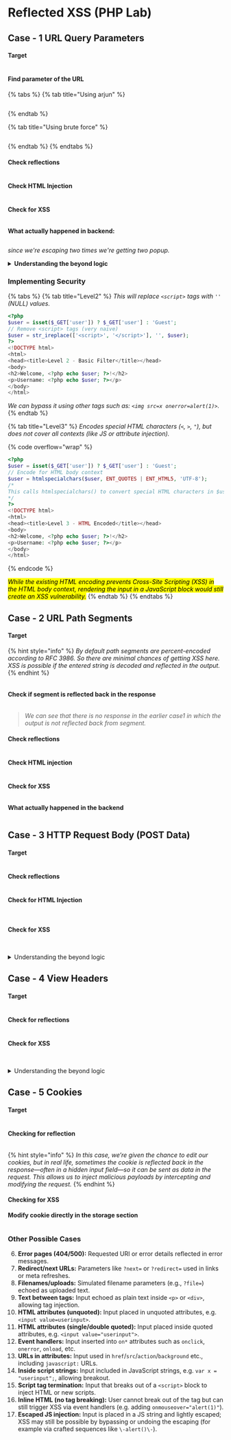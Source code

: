 # Reflected XSS (PHP Lab)

## Case - 1 URL Query Parameters

#### Target

<figure><img src="../../../.gitbook/assets/image (154).png" alt=""><figcaption></figcaption></figure>

#### Find parameter of the URL

{% tabs %}
{% tab title="Using arjun" %}
<figure><img src="../../../.gitbook/assets/image (153).png" alt=""><figcaption></figcaption></figure>
{% endtab %}

{% tab title="Using brute force" %}
<figure><img src="../../../.gitbook/assets/image (152).png" alt=""><figcaption></figcaption></figure>
{% endtab %}
{% endtabs %}

#### Check reflections

<figure><img src="../../../.gitbook/assets/image (156).png" alt=""><figcaption></figcaption></figure>

#### Check HTML Injection

<figure><img src="../../../.gitbook/assets/image (155).png" alt=""><figcaption></figcaption></figure>

#### Check for XSS

<figure><img src="../../../.gitbook/assets/image (157).png" alt=""><figcaption></figcaption></figure>

**What actually happened in backend:**&#x20;

<figure><img src="../../../.gitbook/assets/image (1) (1) (1) (1).png" alt=""><figcaption></figcaption></figure>

_since we're escaping two times we're getting two popup._&#x20;

<details>

<summary><strong>Understanding the beyond logic</strong></summary>

<figure><img src="../../../.gitbook/assets/image (2) (1) (1) (1).png" alt=""><figcaption></figcaption></figure>

Because `$user` is inserted into the HTML template without escaping, an attacker-controlled value like `?user=<script>alert('XSS')</script>` will be reflected verbatim into the page — e.g. the server would return HTML that looks like `<h2>Welcome, <script>alert('XSS')</script>!</h2>` and `<p><strong>Username:</strong> <script>alert('XSS')</script></p>`, which the browser parses as actual markup and executes, demonstrating a classic reflected XSS.

</details>

### Implementing Security

{% tabs %}
{% tab title="Level2" %}
_This will replace `<script>` tags with `''` (NULL) values._&#x20;

```php
<?php
$user = isset($_GET['user']) ? $_GET['user'] : 'Guest';
// Remove <script> tags (very naive)
$user = str_ireplace(['<script>', '</script>'], '', $user);
?>
<!DOCTYPE html>
<html>
<head><title>Level 2 - Basic Filter</title></head>
<body>
<h2>Welcome, <?php echo $user; ?>!</h2>
<p>Username: <?php echo $user; ?></p>
</body>
</html>
```

_We can bypass it using other tags such as: `<img src=x onerror=alert(1)>`._&#x20;
{% endtab %}

{% tab title="Level3" %}
_Encodes special HTML characters (`<`, `>`, `"`), but does not cover all contexts (like JS or attribute injection)._

{% code overflow="wrap" %}
```php
<?php
$user = isset($_GET['user']) ? $_GET['user'] : 'Guest';
// Encode for HTML body context
$user = htmlspecialchars($user, ENT_QUOTES | ENT_HTML5, 'UTF-8');
/*
This calls htmlspecialchars() to convert special HTML characters in $user into safe HTML entities (so < becomes &lt;, " becomes &quot;, etc.), using ENT_QUOTES to also escape single quotes, ENT_HTML5 for HTML5 entity behavior, and treating the string as UTF‑8
*/
?>
<!DOCTYPE html>
<html>
<head><title>Level 3 - HTML Encoded</title></head>
<body>
<h2>Welcome, <?php echo $user; ?>!</h2>
<p>Username: <?php echo $user; ?></p>
</body>
</html>

```
{% endcode %}

_<mark style="color:$danger;">While the existing HTML encoding prevents Cross-Site Scripting (XSS) in the HTML body context, rendering the input in a JavaScript block would still create an XSS vulnerability.</mark>_
{% endtab %}
{% endtabs %}

## Case - 2 URL Path Segments

#### Target

{% hint style="info" %}
_By default path segments are percent-encoded according to RFC 3986. So there are minimal chances of getting XSS here. XSS is possible if the entered string is decoded and reflected in the output._&#x20;
{% endhint %}

<figure><img src="../../../.gitbook/assets/image (2) (1).png" alt=""><figcaption></figcaption></figure>

#### Check if segment is reflected back in the response

<figure><img src="../../../.gitbook/assets/image (1) (1) (1).png" alt=""><figcaption></figcaption></figure>

> _We can see that there is no response in the earlier case1 in which the output is not reflected back from segment._&#x20;

#### Check reflections

<figure><img src="../../../.gitbook/assets/image (2) (1) (1).png" alt=""><figcaption></figcaption></figure>

#### Check HTML injection

<figure><img src="../../../.gitbook/assets/image (3) (1).png" alt=""><figcaption></figcaption></figure>

#### Check for XSS

<figure><img src="../../../.gitbook/assets/image (4) (1).png" alt=""><figcaption></figcaption></figure>

**What actually happened in the backend**

<figure><img src="../../../.gitbook/assets/image (5) (1).png" alt=""><figcaption></figcaption></figure>

## Case - 3 HTTP Request Body (POST Data)

#### Target

<figure><img src="../../../.gitbook/assets/image (158).png" alt=""><figcaption></figcaption></figure>

#### Check reflections

<figure><img src="../../../.gitbook/assets/image (159).png" alt=""><figcaption></figcaption></figure>

#### Check for HTML Injection

<figure><img src="../../../.gitbook/assets/image (160).png" alt=""><figcaption></figcaption></figure>

<figure><img src="../../../.gitbook/assets/image (161).png" alt=""><figcaption></figcaption></figure>

#### Check for XSS

<figure><img src="../../../.gitbook/assets/image (162).png" alt=""><figcaption></figcaption></figure>

<figure><img src="../../../.gitbook/assets/image (163).png" alt=""><figcaption></figcaption></figure>

<details>

<summary>Understanding the beyond logic</summary>

Since our input is reflected directly into the body we're able to execute XSS here.&#x20;

<div data-full-width="true" data-with-frame="true"><figure><img src="../../../.gitbook/assets/image (164).png" alt=""><figcaption></figcaption></figure></div>

</details>

## Case - 4 View Headers&#x20;

#### Target

<figure><img src="../../../.gitbook/assets/image (165).png" alt=""><figcaption></figcaption></figure>

#### Check for reflections

<figure><img src="../../../.gitbook/assets/image (166).png" alt=""><figcaption></figcaption></figure>

#### Check for XSS

<figure><img src="../../../.gitbook/assets/image (168).png" alt=""><figcaption></figcaption></figure>

<figure><img src="../../../.gitbook/assets/image (169).png" alt=""><figcaption></figcaption></figure>

<details>

<summary>Understanding the beyond logic</summary>

We can see that the headers is directly reflected back into the response. So we can manipulate the header by intercepting the request and inject our malicious script.&#x20;

<div data-with-frame="true"><figure><img src="../../../.gitbook/assets/image (171).png" alt=""><figcaption></figcaption></figure></div>

</details>

## Case - 5 Cookies&#x20;

#### Target

<figure><img src="../../../.gitbook/assets/image (170).png" alt=""><figcaption></figcaption></figure>

#### Checking for reflection&#x20;

<figure><img src="../../../.gitbook/assets/image (172).png" alt=""><figcaption></figcaption></figure>

{% hint style="info" %}
_In this case, we’re given the chance to edit our cookies, but in real life, sometimes the cookie is reflected back in the response—often in a hidden input field—so it can be sent as data in the request. This allows us to inject malicious payloads by intercepting and modifying the request._
{% endhint %}

#### Checking for XSS

**Modify cookie directly in the storage section**

<figure><img src="../../../.gitbook/assets/image (174).png" alt=""><figcaption></figcaption></figure>

### Other Possible Cases

6. **Error pages (404/500):** Requested URI or error details reflected in error messages.
7. **Redirect/next URLs:** Parameters like `?next=` or `?redirect=` used in links or meta refreshes.
8. **Filenames/uploads:** Simulated filename parameters (e.g., `?file=`) echoed as uploaded text.
9. **Text between tags:** Input echoed as plain text inside `<p>` or `<div>`, allowing tag injection.
10. **HTML attributes (unquoted):** Input placed in unquoted attributes, e.g. `<input value=userinput>`.
11. **HTML attributes (single/double quoted):** Input placed inside quoted attributes, e.g. `<input value="userinput">`.
12. **Event handlers:** Input inserted into `on*` attributes such as `onclick`, `onerror`, `onload`, etc.
13. **URLs in attributes:** Input used in `href`/`src`/`action`/`background` etc., including `javascript:` URLs.
14. **Inside script strings:** Input included in JavaScript strings, e.g. `var x = "userinput";`, allowing breakout.
15. **Script tag termination:** Input that breaks out of a `<script>` block to inject HTML or new scripts.
16. **Inline HTML (no tag breaking):** User cannot break out of the tag but can still trigger XSS via event handlers (e.g. adding `onmouseover="alert(1)"`).
17. **Escaped JS injection:** Input is placed in a JS string and lightly escaped; XSS may still be possible by bypassing or undoing the escaping (for example via crafted sequences like `\-alert()\-`).
